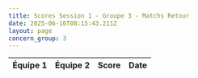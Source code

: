```yaml
---
title: Scores Session 1 - Groupe 3 - Matchs Retour
date: 2025-06-16T08:15:43.211Z
layout: page
concern_group: 3
---
```




| Équipe 1 | Équipe 2 | Score | Date |
|----------|----------|-------|------|

